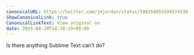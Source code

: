 ```yaml
---
canonicalURL: https://twitter.com/jmjordan/status/590158055599374338
ShowCanonicalLink: true
CanonicalLinkText: View original on
date: 2015-04-20T14:20:19+00:00
---
```

Is there anything Sublime Text can’t do?